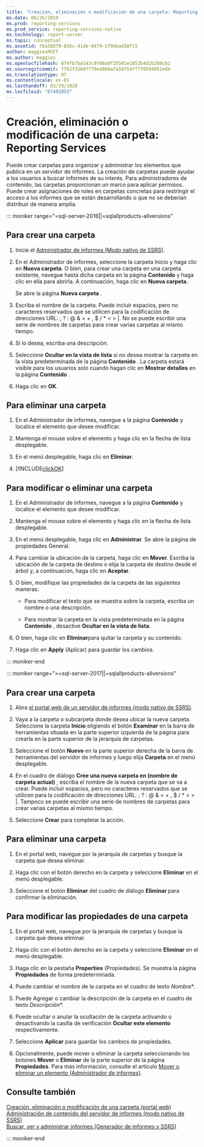 ```yaml
---
title: 'Creación, eliminación o modificación de una carpeta: Reporting Services | Microsoft Docs'
ms.date: 06/26/2019
ms.prod: reporting-services
ms.prod_service: reporting-services-native
ms.technology: report-server
ms.topic: conceptual
ms.assetid: 70a38879-856c-414b-8479-5f9dead38f15
author: maggiesMSFT
ms.author: maggies
ms.openlocfilehash: 874fb7ba143c8f08a0f25501e1852b4d2b280cb2
ms.sourcegitcommit: ff82f3260ff79ed860a7a58f54ff7f0594851e6b
ms.translationtype: HT
ms.contentlocale: es-ES
ms.lasthandoff: 03/29/2020
ms.locfileid: "67492853"
---
```

# <a name="create-delete-or-modify-a-folder---reporting-services"></a>Creación, eliminación o modificación de una carpeta: Reporting Services
  Puede crear carpetas para organizar y administrar los elementos que publica en un servidor de informes. La creación de carpetas puede ayudar a los usuarios a buscar informes de su interés. Para administradores de contenido, las carpetas proporcionan un marco para aplicar permisos. Puede crear asignaciones de roles en carpetas concretas para restringir el acceso a los informes que se están desarrollando o que no se deberían distribuir de manera amplia.  

::: moniker range="=sql-server-2016||=sqlallproducts-allversions"

## <a name="to-create-a-folder"></a>Para crear una carpeta  
  
1.  Inicie el [Administrador de informes &#40;Modo nativo de SSRS&#41;](https://msdn.microsoft.com/library/80949f9d-58f5-48e3-9342-9e9bf4e57896).  
  
2.  En el Administrador de informes, seleccione la carpeta Inicio y haga clic en **Nueva carpeta**. O bien, para crear una carpeta en una carpeta existente, navegue hasta dicha carpeta en la página **Contenido** y haga clic en ella para abrirla. A continuación, haga clic en **Nueva carpeta**.  
  
     Se abre la página **Nueva carpeta** .  
  
3.  Escriba el nombre de la carpeta. Puede incluir espacios, pero no caracteres reservados que se utilicen para la codificación de direcciones URL: \; \? \: \@ \& \= \+ \, \$ \/ \* \< \> \|. No se puede escribir una serie de nombres de carpetas para crear varias carpetas al mismo tiempo.  
  
4.  Si lo desea, escriba una descripción.  
  
5.  Seleccione **Ocultar en la vista de lista** si no desea mostrar la carpeta en la vista predeterminada de la página **Contenido** . La carpeta estará visible para los usuarios solo cuando hagan clic en **Mostrar detalles** en la página **Contenido** .  
  
6.  Haga clic en **OK**.  
  
## <a name="to-delete-a-folder"></a>Para eliminar una carpeta  
  
1.  En el Administrador de informes, navegue a la página **Contenido** y localice el elemento que desee modificar.  
  
2.  Mantenga el mouse sobre el elemento y haga clic en la flecha de lista desplegable.  
  
3.  En el menú desplegable, haga clic en **Eliminar**.  
  
4.  [!INCLUDE[clickOK](../../includes/clickok-md.md)]  
  
## <a name="to-modify-or-delete-a-folder"></a>Para modificar o eliminar una carpeta  
  
1.  En el Administrador de informes, navegue a la página **Contenido** y localice el elemento que desee modificar.  
  
2.  Mantenga el mouse sobre el elemento y haga clic en la flecha de lista desplegable.  
  
3.  En el menú desplegable, haga clic en **Administrar**. Se abre la página de propiedades General.  
  
4.  Para cambiar la ubicación de la carpeta, haga clic en **Mover**. Escriba la ubicación de la carpeta de destino o elija la carpeta de destino desde el árbol y, a continuación, haga clic en **Aceptar**.  
  
5.  O bien, modifique las propiedades de la carpeta de las siguientes maneras:  
  
    -   Para modificar el texto que se muestra sobre la carpeta, escriba un nombre o una descripción.  
  
    -   Para mostrar la carpeta en la vista predeterminada en la página **Contenido** , desactive **Ocultar en la vista de lista**.  
  
6.  O bien, haga clic en **Eliminar**para quitar la carpeta y su contenido.  
  
7.  Haga clic en **Apply** (Aplicar) para guardar los cambios.  

::: moniker-end

::: moniker range=">=sql-server-2017||=sqlallproducts-allversions"
 
## <a name="to-create-a-folder"></a>Para crear una carpeta  
  
1. Abra [el portal web de un servidor de informes (modo nativo de SSRS)](../../reporting-services/web-portal-ssrs-native-mode.md).  
  
2. Vaya a la carpeta o subcarpeta donde desea ubicar la nueva carpeta. Seleccione la carpeta **Inicio** eligiendo el botón **Examinar** en la barra de herramientas situada en la parte superior izquierda de la página para crearla en la parte superior de la jerarquía de carpetas.  
  
3. Seleccione el botón **Nuevo** en la parte superior derecha de la barra de herramientas del servidor de informes y luego elija **Carpeta** en el menú desplegable.  
  
4. En el cuadro de diálogo **Cree una nueva carpeta en (nombre de carpeta actual)** , escriba el nombre de la nueva carpeta que se va a crear. Puede incluir espacios, pero no caracteres reservados que se utilicen para la codificación de direcciones URL: \; \? \: \@ \& \= \+ \, \$ \/ \* \< \> \|. Tampoco se puede escribir una serie de nombres de carpetas para crear varias carpetas al mismo tiempo.  
  
5. Seleccione **Crear** para completar la acción.  
  
## <a name="to-delete-a-folder"></a>Para eliminar una carpeta  
  
1. En el portal web, navegue por la jerarquía de carpetas y busque la carpeta que desea eliminar.  
  
2. Haga clic con el botón derecho en la carpeta y seleccione **Eliminar** en el menú desplegable.  
  
3. Seleccione el botón **Eliminar** del cuadro de diálogo **Eliminar <foldername>** para confirmar la eliminación.  
  
## <a name="to-modify-a-folders-properties"></a>Para modificar las propiedades de una carpeta  
  
1. En el portal web, navegue por la jerarquía de carpetas y busque la carpeta que desea eliminar.  
  
2. Haga clic con el botón derecho en la carpeta y seleccione **Eliminar** en el menú desplegable.  
  
3. Haga clic en la pestaña **Properties** (Propiedades). Se muestra la página **Propiedades** de forma predeterminada.  
  
4. Puede cambiar el nombre de la carpeta en el cuadro de texto *Nombre**.  
  
5. Puede Agregar o cambiar la descripción de la carpeta en el cuadro de texto *Descripción**.  
  
6. Puede ocultar o anular la ocultación de la carpeta activando o desactivando la casilla de verificación **Ocultar este elemento** respectivamente.  
  
7. Seleccione **Aplicar** para guardar los cambios de propiedades.  
  
8. Opcionalmente, puede mover o eliminar la carpeta seleccionando los botones **Mover** o **Eliminar** de la parte superior de la página **Propiedades**. Para más información, consulte el artículo [Mover o eliminar un elemento (Administrador de informes)](../../reporting-services/report-server/move-or-delete-an-item-report-manager.md).  
  
## <a name="see-also"></a>Consulte también  
 [Creación, eliminación o modificación de una carpeta (portal web)](../../reporting-services/report-server/create-delete-or-modify-a-folder-web-portal.md)   
 [Administración de contenido del servidor de informes (modo nativo de SSRS)](../../reporting-services/report-server/report-server-content-management-ssrs-native-mode.md)   
 [Buscar, ver y administrar informes &#40;Generador de informes y SSRS&#41;](../../reporting-services/report-builder/finding-viewing-and-managing-reports-report-builder-and-ssrs.md)    
  
::: moniker-end